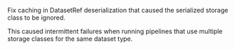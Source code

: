 Fix caching in DatasetRef deserialization that caused the serialized storage class to be ignored.

This caused intermittent failures when running pipelines that use multiple storage classes for the same dataset type.
